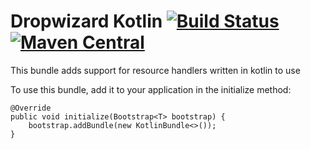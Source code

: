 # Dropwizard Kotlin [![Build Status](https://jenkins.dragon.zone/buildStatus/icon?job=dragonzone/dropwizard-kotlin/master)](https://jenkins.dragon.zone/blue/organizations/jenkins/dragonzone%2Fdropwizard-kotlin/activity?branch=master) [![Maven Central](https://maven-badges.herokuapp.com/maven-central/zone.dragon.dropwizard/dropwizard-kotlin/badge.svg)](https://maven-badges.herokuapp.com/maven-central/zone.dragon.dropwizard/dropwizard-kotlin/)

This bundle adds support for resource handlers written in kotlin to use 

To use this bundle, add it to your application in the initialize method:

    @Override
    public void initialize(Bootstrap<T> bootstrap) {
        bootstrap.addBundle(new KotlinBundle<>());
    }
